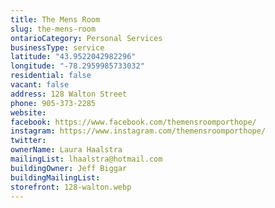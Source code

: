 ```yaml
---
title: The Mens Room
slug: the-mens-room
ontarioCategory: Personal Services
businessType: service
latitude: "43.9522042982296"
longitude: "-78.2959985733032"
residential: false
vacant: false
address: 128 Walton Street
phone: 905-373-2285
website:
facebook: https://www.facebook.com/themensroomporthope/
instagram: https://www.instagram.com/themensroomporthope/
twitter:
ownerName: Laura Haalstra
mailingList: lhaalstra@hotmail.com
buildingOwner: Jeff Biggar
buildingMailingList:
storefront: 128-walton.webp
---
```


